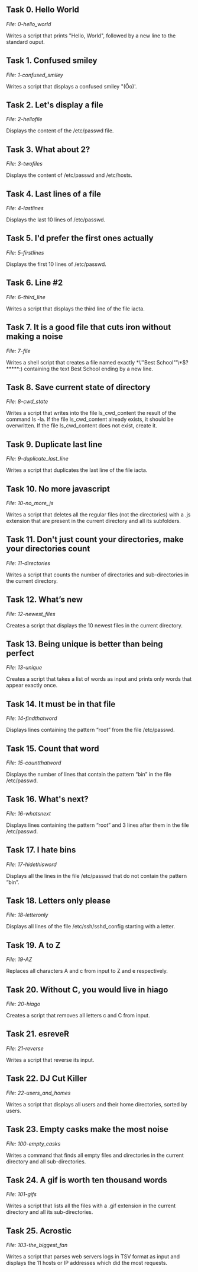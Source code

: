 ## Task 0. Hello World

*File: 0-hello_world*

Writes a script that prints "Hello, World", followed by a new line to the standard ouput.

## Task 1. Confused smiley

*File: 1-confused_smiley*

Writes a script that displays a confused smiley "(Ôo)'.

## Task 2. Let's display a file

*File: 2-hellofile*

Displays the content of the /etc/passwd file.

## Task 3. What about 2?

*File: 3-twofiles*

Displays the content of /etc/passwd and /etc/hosts.

## Task 4. Last lines of a file

*File: 4-lastlines*

Displays the last 10 lines of /etc/passwd.

## Task 5. I'd prefer the first ones actually

*File: 5-firstlines*

Displays the first 10 lines of /etc/passwd.

## Task 6. Line #2

*File: 6-third_line*

Writes a script that displays the third line of the file iacta.

## Task 7. It is a good file that cuts iron without making a noise

*File: 7-file*

Writes a shell script that creates a file named exactly \*\\'"Best School"\'\\*$\?\*\*\*\*\*:) containing the text Best School ending by a new line.

## Task 8. Save current state of directory

*File: 8-cwd_state*

Writes a script that writes into the file ls_cwd_content the result of the command ls -la. If the file ls_cwd_content already exists, it should be overwritten. If the file ls_cwd_content does not exist, create it.

## Task 9. Duplicate last line

*File: 9-duplicate_last_line*

Writes a script that duplicates the last line of the file iacta.

## Task 10. No more javascript

*File: 10-no_more_js*

Writes a script that deletes all the regular files (not the directories) with a .js extension that are present in the current directory and all its subfolders.

## Task 11. Don't just count your directories, make your directories count

*File: 11-directories*

Writes a script that counts the number of directories and sub-directories in the current directory.

## Task 12. What’s new

*File: 12-newest_files*

Creates a script that displays the 10 newest files in the current directory.

## Task 13. Being unique is better than being perfect

*File: 13-unique*

Creates a script that takes a list of words as input and prints only words that appear exactly once.

## Task 14. It must be in that file

*File: 14-findthatword*

Displays lines containing the pattern “root” from the file /etc/passwd.

## Task 15. Count that word

*File: 15-countthatword*

Displays the number of lines that contain the pattern “bin” in the file /etc/passwd.

## Task 16. What's next?

*File: 16-whatsnext*

Displays lines containing the pattern “root” and 3 lines after them in the file /etc/passwd.

## Task 17. I hate bins

*File: 17-hidethisword*

Displays all the lines in the file /etc/passwd that do not contain the pattern “bin”.

## Task 18. Letters only please

*File: 18-letteronly*

Displays all lines of the file /etc/ssh/sshd_config starting with a letter.

## Task 19. A to Z

*File: 19-AZ*

Replaces all characters A and c from input to Z and e respectively.

## Task 20. Without C, you would live in hiago

*File: 20-hiago*

Creates a script that removes all letters c and C from input.

## Task 21. esreveR

*File: 21-reverse*

Writes a script that reverse its input.

## Task 22. DJ Cut Killer

*File: 22-users_and_homes*

Writes a script that displays all users and their home directories, sorted by users.

## Task 23. Empty casks make the most noise

*File: 100-empty_casks*

Writes a command that finds all empty files and directories in the current directory and all sub-directories.

## Task 24. A gif is worth ten thousand words

*File: 101-gifs*

Writes a script that lists all the files with a .gif extension in the current directory and all its sub-directories.

## Task 25. Acrostic

*File: 103-the_biggest_fan*

Writes a script that parses web servers logs in TSV format as input and displays the 11 hosts or IP addresses which did the most requests.

